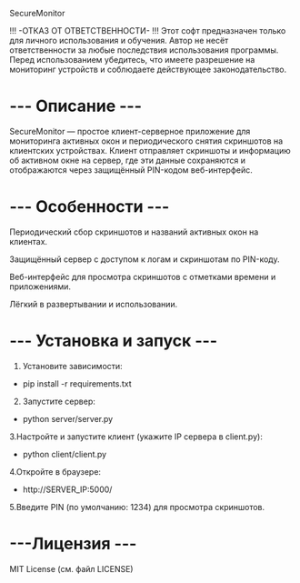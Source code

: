 SecureMonitor

!!! -ОТКАЗ ОТ ОТВЕТСТВЕННОСТИ- !!!
Этот софт предназначен только для личного использования и обучения.
Автор не несёт ответственности за любые последствия использования программы.
Перед использованием убедитесь, что имеете разрешение на мониторинг устройств и соблюдаете действующее законодательство.

# --- Описание --- #
SecureMonitor — простое клиент-серверное приложение для мониторинга активных окон и периодического снятия скриншотов на клиентских устройствах. Клиент отправляет скриншоты и информацию об активном окне на сервер, где эти данные сохраняются и отображаются через защищённый PIN-кодом веб-интерфейс.

# --- Особенности --- #
Периодический сбор скриншотов и названий активных окон на клиентах.

Защищённый сервер с доступом к логам и скриншотам по PIN-коду.

Веб-интерфейс для просмотра скриншотов с отметками времени и приложениями.

Лёгкий в развертывании и использовании.

# --- Установка и запуск --- #
1. Установите зависимости:
 - pip install -r requirements.txt

2. Запустите сервер:
 - python server/server.py

3.Настройте и запустите клиент (укажите IP сервера в client.py):
 - python client/client.py

4.Откройте в браузере:
 - http://SERVER_IP:5000/

5.Введите PIN (по умолчанию: 1234) для просмотра скриншотов.

# ---Лицензия --- #
MIT License (см. файл LICENSE)

